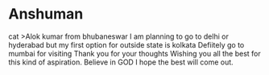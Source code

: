 # Anshuman
cat >Alok kumar 
from bhubaneswar
I am planning to go to delhi or hyderabad
but my first option for outside state is kolkata
Defiitely go to mumbai for visiting
Thank you for your thoughts
Wishing you all the best for this kind of aspiration.
Believe in GOD
I hope the best will come out.